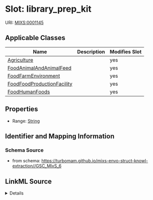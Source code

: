 # Slot: library_prep_kit

URI: [MIXS:0001145](https://w3id.org/mixs/0001145)



<!-- no inheritance hierarchy -->




## Applicable Classes

| Name | Description | Modifies Slot |
| --- | --- | --- |
[Agriculture](Agriculture.md) |  |  yes  |
[FoodAnimalAndAnimalFeed](FoodAnimalAndAnimalFeed.md) |  |  yes  |
[FoodFarmEnvironment](FoodFarmEnvironment.md) |  |  yes  |
[FoodFoodProductionFacility](FoodFoodProductionFacility.md) |  |  yes  |
[FoodHumanFoods](FoodHumanFoods.md) |  |  yes  |







## Properties

* Range: [String](String.md)





## Identifier and Mapping Information







### Schema Source


* from schema: https://turbomam.github.io/mixs-envo-struct-knowl-extraction//GSC_MIxS_6




## LinkML Source

<details>
```yaml
name: library_prep_kit
title: library preparation kit
notes:
- kit
- library
- preparation
from_schema: https://turbomam.github.io/mixs-envo-struct-knowl-extraction//GSC_MIxS_6
rank: 1000
slot_uri: MIXS:0001145
multivalued: false
alias: library_prep_kit
domain_of:
- Agriculture
- FoodAnimalAndAnimalFeed
- FoodFarmEnvironment
- FoodFoodProductionFacility
- FoodHumanFoods
range: string
required: false
recommended: false

```
</details>